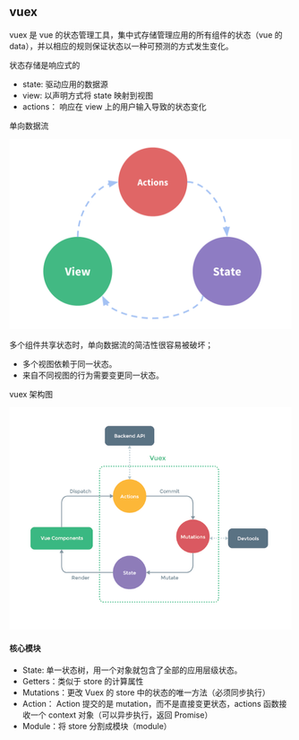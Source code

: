 ## vuex

vuex 是 vue 的状态管理工具，集中式存储管理应用的所有组件的状态（vue 的 data），并以相应的规则保证状态以一种可预测的方式发生变化。

状态存储是响应式的

- state: 驱动应用的数据源
- view: 以声明方式将 state 映射到视图
- actions： 响应在 view 上的用户输入导致的状态变化

单向数据流

![vuex](../../../images/recorded_broadcast/week_sixth/vuex_flow.png)

多个组件共享状态时，单向数据流的简洁性很容易被破坏；

- 多个视图依赖于同一状态。
- 来自不同视图的行为需要变更同一状态。

vuex 架构图

![vuex](../../../images/recorded_broadcast/week_sixth/vuex.png)

#### 核心模块

- State: 单一状态树，用一个对象就包含了全部的应用层级状态。
- Getters：类似于 store 的计算属性
- Mutations：更改 Vuex 的 store 中的状态的唯一方法（必须同步执行）
- Action： Action 提交的是 mutation，而不是直接变更状态，actions 函数接收一个 context 对象（可以异步执行，返回 Promise）
- Module：将 store 分割成模块（module）